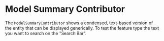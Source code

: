# Model Summary Contributor

The `ModelSummaryContributor` shows a condensed, text-based version of the entity that can be displayed generically.
To test the feature type the text you want to search on the "Search Bar".